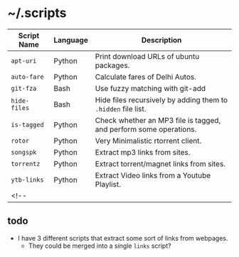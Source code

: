 
# ~/.scripts

| Script Name   | Language |      Description     |
|---------------|----------|----------------------|
| `apt-uri`     |  Python  | Print download URLs of ubuntu packages.  |
| `auto-fare`   |  Python  | Calculate fares of Delhi Autos. |
| `git-fza`     |  Bash    | Use fuzzy matching with git-add |
| `hide-files`  |  Bash    | Hide files recursively by adding them to `.hidden` file list. |
| `is-tagged`   |  Python  | Check whether an MP3 file is tagged, and perform some operations. |
| `rotor`       |  Python  | Very Minimalistic rtorrent client. |
| `songspk`     |  Python  | Extract mp3 links from sites. |
| `torrentz`    |  Python  | Extract torrent/magnet links from sites. |
| `ytb-links`   |  Python  | Extract Video links from a Youtube Playlist. |
<!-- |               |          |                                          | -->

## todo

* I have 3 different scripts that extract some sort of links from webpages.
    * They could be merged into a single `links` script?
